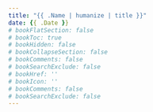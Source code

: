 ```yaml
---
title: "{{ .Name | humanize | title }}"
date: {{ .Date }}
# bookFlatSection: false
# bookToc: true
# bookHidden: false
# bookCollapseSection: false
# bookComments: false
# bookSearchExclude: false
# bookHref: ''
# bookIcon: ''
# bookComments: false
# bookSearchExclude: false
---
```


